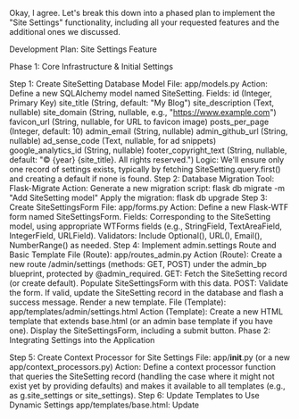 Okay, I agree. Let's break this down into a phased plan to implement the "Site Settings" functionality, including all your requested features and the additional ones we discussed.

Development Plan: Site Settings Feature

Phase 1: Core Infrastructure & Initial Settings

Step 1: Create SiteSetting Database Model
File: app/models.py
Action: Define a new SQLAlchemy model named SiteSetting.
Fields:
id (Integer, Primary Key)
site_title (String, default: "My Blog")
site_description (Text, nullable)
site_domain (String, nullable, e.g., "https://www.example.com")
favicon_url (String, nullable, for URL to favicon image)
posts_per_page (Integer, default: 10)
admin_email (String, nullable)
admin_github_url (String, nullable)
ad_sense_code (Text, nullable, for ad snippets)
google_analytics_id (String, nullable)
footer_copyright_text (String, nullable, default: "© {year} {site_title}. All rights reserved.")
Logic: We'll ensure only one record of settings exists, typically by fetching SiteSetting.query.first() and creating a default if none is found.
Step 2: Database Migration
Tool: Flask-Migrate
Action:
Generate a new migration script: flask db migrate -m "Add SiteSetting model"
Apply the migration: flask db upgrade
Step 3: Create SiteSettingsForm
File: app/forms.py
Action: Define a new Flask-WTF form named SiteSettingsForm.
Fields: Corresponding to the SiteSetting model, using appropriate WTForms fields (e.g., StringField, TextAreaField, IntegerField, URLField).
Validators: Include Optional(), URL(), Email(), NumberRange() as needed.
Step 4: Implement admin.settings Route and Basic Template
File (Route): app/routes_admin.py
Action (Route):
Create a new route /admin/settings (methods: GET, POST) under the admin_bp blueprint, protected by @admin_required.
GET: Fetch the SiteSetting record (or create default). Populate SiteSettingsForm with this data.
POST: Validate the form. If valid, update the SiteSetting record in the database and flash a success message.
Render a new template.
File (Template): app/templates/admin/settings.html
Action (Template): Create a new HTML template that extends base.html (or an admin base template if you have one). Display the SiteSettingsForm, including a submit button.
Phase 2: Integrating Settings into the Application

Step 5: Create Context Processor for Site Settings
File: app/__init__.py (or a new app/context_processors.py)
Action: Define a context processor function that queries the SiteSetting record (handling the case where it might not exist yet by providing defaults) and makes it available to all templates (e.g., as g.site_settings or site_settings).
Step 6: Update Templates to Use Dynamic Settings
app/templates/base.html:
Update <title> tag to use {{ site_settings.site_title }}.
Add <meta name="description" content="{{ site_settings.site_description }}">.
Add <link rel="icon" href="{{ site_settings.favicon_url or url_for('static', filename='favicon.ico') }}"> (provide a default favicon).
Conditionally include Google Analytics script using {{ site_settings.google_analytics_id }}.
Update footer to use {{ site_settings.footer_copyright_text }} (allowing for dynamic year and site title).
app/templates/_navbar.html:
Optionally, change the navbar brand text to {{ site_settings.site_title }}.
Other templates: Inject {{ site_settings.ad_sense_code|safe }} in appropriate places (e.g., sidebar, between posts). Be mindful of the |safe filter.
Step 7: Update Logic to Use Settings
app/routes_public.py (post_list route): Modify pagination logic to use site_settings.posts_per_page.
Phase 3: Testing and Refinement

Step 8: Thorough Testing
Verify that all settings can be updated from the admin page.
Confirm that changes are reflected correctly on the public-facing site.
Test edge cases (e.g., empty optional fields).
Ensure the site still functions if settings haven't been configured yet (defaults should apply).
This plan provides a clear path. I will start with Phase 1, Step 1: Create SiteSetting Database Model in app/models.py.

Are you ready for me to proceed with defining the model?